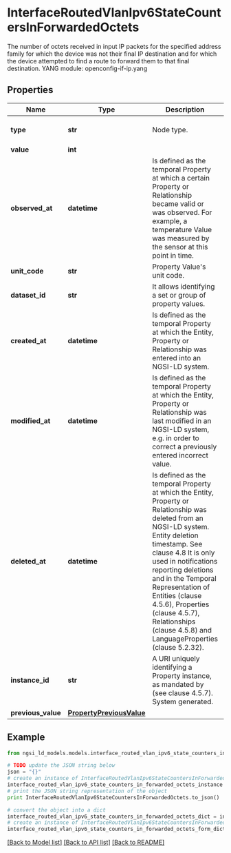 # InterfaceRoutedVlanIpv6StateCountersInForwardedOctets

The number of octets received in input IP packets for the specified address family for which the device was not their final IP destination and for which the device attempted to find a route to forward them to that final destination.  YANG module: openconfig-if-ip.yang 

## Properties

Name | Type | Description | Notes
------------ | ------------- | ------------- | -------------
**type** | **str** | Node type.  | [optional] [default to 'Property']
**value** | **int** |  | 
**observed_at** | **datetime** | Is defined as the temporal Property at which a certain Property or Relationship became valid or was observed. For example, a temperature Value was measured by the sensor at this point in time.  | [optional] 
**unit_code** | **str** | Property Value&#39;s unit code.  | [optional] 
**dataset_id** | **str** | It allows identifying a set or group of property values.  | [optional] 
**created_at** | **datetime** | Is defined as the temporal Property at which the Entity, Property or Relationship was entered into an NGSI-LD system.  | [optional] [readonly] 
**modified_at** | **datetime** | Is defined as the temporal Property at which the Entity, Property or Relationship was last modified in an NGSI-LD system, e.g. in order to correct a previously entered incorrect value.  | [optional] [readonly] 
**deleted_at** | **datetime** | Is defined as the temporal Property at which the Entity, Property or Relationship was deleted from an NGSI-LD system.  Entity deletion timestamp. See clause 4.8 It is only used in notifications reporting deletions and in the Temporal Representation of Entities (clause 4.5.6), Properties (clause 4.5.7), Relationships (clause 4.5.8) and LanguageProperties (clause 5.2.32).  | [optional] [readonly] 
**instance_id** | **str** | A URI uniquely identifying a Property instance, as mandated by (see clause 4.5.7). System generated.  | [optional] [readonly] 
**previous_value** | [**PropertyPreviousValue**](PropertyPreviousValue.md) |  | [optional] 

## Example

```python
from ngsi_ld_models.models.interface_routed_vlan_ipv6_state_counters_in_forwarded_octets import InterfaceRoutedVlanIpv6StateCountersInForwardedOctets

# TODO update the JSON string below
json = "{}"
# create an instance of InterfaceRoutedVlanIpv6StateCountersInForwardedOctets from a JSON string
interface_routed_vlan_ipv6_state_counters_in_forwarded_octets_instance = InterfaceRoutedVlanIpv6StateCountersInForwardedOctets.from_json(json)
# print the JSON string representation of the object
print InterfaceRoutedVlanIpv6StateCountersInForwardedOctets.to_json()

# convert the object into a dict
interface_routed_vlan_ipv6_state_counters_in_forwarded_octets_dict = interface_routed_vlan_ipv6_state_counters_in_forwarded_octets_instance.to_dict()
# create an instance of InterfaceRoutedVlanIpv6StateCountersInForwardedOctets from a dict
interface_routed_vlan_ipv6_state_counters_in_forwarded_octets_form_dict = interface_routed_vlan_ipv6_state_counters_in_forwarded_octets.from_dict(interface_routed_vlan_ipv6_state_counters_in_forwarded_octets_dict)
```
[[Back to Model list]](../README.md#documentation-for-models) [[Back to API list]](../README.md#documentation-for-api-endpoints) [[Back to README]](../README.md)


